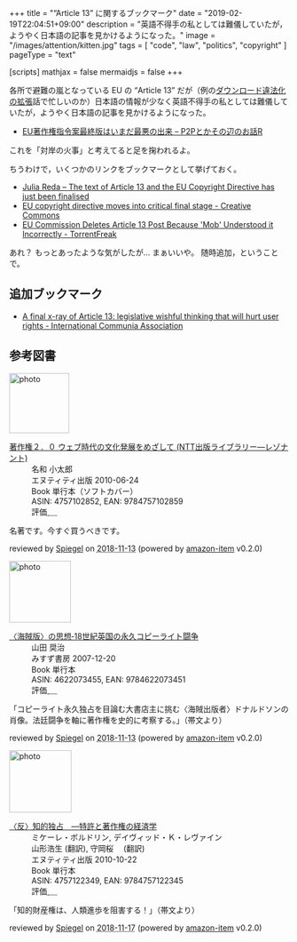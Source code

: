 +++
title = "“Article 13” に関するブックマーク"
date = "2019-02-19T22:04:51+09:00"
description = "英語不得手の私としては難儀していたが，ようやく日本語の記事を見かけるようになった。"
image = "/images/attention/kitten.jpg"
tags = [ "code", "law", "politics", "copyright" ]
pageType = "text"

[scripts]
  mathjax = false
  mermaidjs = false
+++

各所で避難の嵐となっている EU の “Article 13” だが（例の[ダウンロード違法化の拡張](http://www.kisc.meiji.ac.jp/~ip/20190219seimei.html "2019年2月19日 共同声明 「ダウンロード違法化の対象範囲の見直し」に関する緊急声明・「ダウンロード違法化の対象範囲」の具体的制度設計のあり方について")話で忙しいのか）日本語の情報が少なく英語不得手の私としては難儀していたが，ようやく日本語の記事を見かけるようになった。

- [EU著作権指令案最終版はいまだ最悪の出来 – P2Pとかその辺のお話R](https://p2ptk.org/copyright/1648)

これを「対岸の火事」と考えてると足を掬われるよ。

ちうわけで，いくつかのリンクをブックマークとして挙げておく。

- [Julia Reda   –  The text of Article 13 and the EU Copyright Directive has just been finalised](https://juliareda.eu/2019/02/eu-copyright-final-text/)
- [EU copyright directive moves into critical final stage - Creative Commons](https://creativecommons.org/2019/02/18/eu-copyright-directive-moves-into-critical-final-stage/)
- [EU Commission Deletes Article 13 Post Because 'Mob' Understood it Incorrectly - TorrentFreak](https://torrentfreak.com/eu-commission-deletes-article-13-post-because-mob-understood-it-incorrectly-190218/)

あれ？ もっとあったような気がしたが... まぁいいや。
随時追加，ということで。

## 追加ブックマーク

- [A final x-ray of Article 13: legislative wishful thinking that will hurt user rights - International Communia Association](https://www.communia-association.org/2019/03/05/final-x-ray-article-13-dangerous-legislative-wishful-thinking/)

## 参考図書

<div class="hreview">
  <div class="photo"><a class="item url" href="https://www.amazon.co.jp/%E8%91%97%E4%BD%9C%E6%A8%A9%EF%BC%92%EF%BC%8E%EF%BC%90-%E3%82%A6%E3%82%A7%E3%83%96%E6%99%82%E4%BB%A3%E3%81%AE%E6%96%87%E5%8C%96%E7%99%BA%E5%B1%95%E3%82%92%E3%82%81%E3%81%96%E3%81%97%E3%81%A6-NTT%E5%87%BA%E7%89%88%E3%83%A9%E3%82%A4%E3%83%96%E3%83%A9%E3%83%AA%E3%83%BC%E2%80%95%E3%83%AC%E3%82%BE%E3%83%8A%E3%83%B3%E3%83%88-%E5%90%8D%E5%92%8C-%E5%B0%8F%E5%A4%AA%E9%83%8E/dp/4757102852?SubscriptionId=AKIAJYVUJ3DMTLAECTHA&tag=baldandersinf-22&linkCode=xm2&camp=2025&creative=165953&creativeASIN=4757102852"><img src="https://images-fe.ssl-images-amazon.com/images/I/41YkbcP5IyL._SL160_.jpg" width="108" alt="photo"></a></div>
  <dl class="fn">
    <dt><a href="https://www.amazon.co.jp/%E8%91%97%E4%BD%9C%E6%A8%A9%EF%BC%92%EF%BC%8E%EF%BC%90-%E3%82%A6%E3%82%A7%E3%83%96%E6%99%82%E4%BB%A3%E3%81%AE%E6%96%87%E5%8C%96%E7%99%BA%E5%B1%95%E3%82%92%E3%82%81%E3%81%96%E3%81%97%E3%81%A6-NTT%E5%87%BA%E7%89%88%E3%83%A9%E3%82%A4%E3%83%96%E3%83%A9%E3%83%AA%E3%83%BC%E2%80%95%E3%83%AC%E3%82%BE%E3%83%8A%E3%83%B3%E3%83%88-%E5%90%8D%E5%92%8C-%E5%B0%8F%E5%A4%AA%E9%83%8E/dp/4757102852?SubscriptionId=AKIAJYVUJ3DMTLAECTHA&tag=baldandersinf-22&linkCode=xm2&camp=2025&creative=165953&creativeASIN=4757102852">著作権２．０ ウェブ時代の文化発展をめざして (NTT出版ライブラリー―レゾナント)</a></dt>
	<dd>名和 小太郎</dd>
    <dd>エヌティティ出版 2010-06-24</dd>
    <dd>Book 単行本（ソフトカバー）</dd>
    <dd>ASIN: 4757102852, EAN: 9784757102859</dd>
    <dd>評価<abbr class="rating fa-sm" title="5">&nbsp;<i class="fas fa-star"></i>&nbsp;<i class="fas fa-star"></i>&nbsp;<i class="fas fa-star"></i>&nbsp;<i class="fas fa-star"></i>&nbsp;<i class="fas fa-star"></i></abbr></dd>
  </dl>
  <p class="description">名著です。今すぐ買うべきです。</p>
  <p class="powered-by" >reviewed by <a href='#maker' class='reviewer'>Spiegel</a> on <abbr class="dtreviewed" title="2018-11-13">2018-11-13</abbr> (powered by <a href="https://github.com/spiegel-im-spiegel/amazon-item" >amazon-item</a> v0.2.0)</p>
</div>

<div class="hreview">
  <div class="photo"><a class="item url" href="https://www.amazon.co.jp/%E3%80%88%E6%B5%B7%E8%B3%8A%E7%89%88%E3%80%89%E3%81%AE%E6%80%9D%E6%83%B3%E2%80%9018%E4%B8%96%E7%B4%80%E8%8B%B1%E5%9B%BD%E3%81%AE%E6%B0%B8%E4%B9%85%E3%82%B3%E3%83%94%E3%83%BC%E3%83%A9%E3%82%A4%E3%83%88%E9%97%98%E4%BA%89-%E5%B1%B1%E7%94%B0-%E5%A5%A8%E6%B2%BB/dp/4622073455?SubscriptionId=AKIAJYVUJ3DMTLAECTHA&tag=baldandersinf-22&linkCode=xm2&camp=2025&creative=165953&creativeASIN=4622073455"><img src="https://images-fe.ssl-images-amazon.com/images/I/41bepOIquwL._SL160_.jpg" width="111" alt="photo"></a></div>
  <dl class="fn">
    <dt><a href="https://www.amazon.co.jp/%E3%80%88%E6%B5%B7%E8%B3%8A%E7%89%88%E3%80%89%E3%81%AE%E6%80%9D%E6%83%B3%E2%80%9018%E4%B8%96%E7%B4%80%E8%8B%B1%E5%9B%BD%E3%81%AE%E6%B0%B8%E4%B9%85%E3%82%B3%E3%83%94%E3%83%BC%E3%83%A9%E3%82%A4%E3%83%88%E9%97%98%E4%BA%89-%E5%B1%B1%E7%94%B0-%E5%A5%A8%E6%B2%BB/dp/4622073455?SubscriptionId=AKIAJYVUJ3DMTLAECTHA&tag=baldandersinf-22&linkCode=xm2&camp=2025&creative=165953&creativeASIN=4622073455">〈海賊版〉の思想‐18世紀英国の永久コピーライト闘争</a></dt>
	<dd>山田 奨治</dd>
    <dd>みすず書房 2007-12-20</dd>
    <dd>Book 単行本</dd>
    <dd>ASIN: 4622073455, EAN: 9784622073451</dd>
    <dd>評価<abbr class="rating fa-sm" title="5">&nbsp;<i class="fas fa-star"></i>&nbsp;<i class="fas fa-star"></i>&nbsp;<i class="fas fa-star"></i>&nbsp;<i class="fas fa-star"></i>&nbsp;<i class="fas fa-star"></i></abbr></dd>
  </dl>
  <p class="description">「コピーライト永久独占を目論む大書店主に挑む〈海賊出版者〉ドナルドソンの肖像。法廷闘争を軸に著作権を史的に考察する。」（帯文より）</p>
  <p class="powered-by" >reviewed by <a href='#maker' class='reviewer'>Spiegel</a> on <abbr class="dtreviewed" title="2018-11-13">2018-11-13</abbr> (powered by <a href="https://github.com/spiegel-im-spiegel/amazon-item" >amazon-item</a> v0.2.0)</p>
</div>

<div class="hreview">
  <div class="photo"><a class="item url" href="https://www.amazon.co.jp/%E3%80%88%E5%8F%8D%E3%80%89%E7%9F%A5%E7%9A%84%E7%8B%AC%E5%8D%A0-%E2%80%95%E7%89%B9%E8%A8%B1%E3%81%A8%E8%91%97%E4%BD%9C%E6%A8%A9%E3%81%AE%E7%B5%8C%E6%B8%88%E5%AD%A6-%E3%83%9F%E3%82%B1%E3%83%BC%E3%83%AC%E3%83%BB%E3%83%9C%E3%83%AB%E3%83%89%E3%83%AA%E3%83%B3/dp/4757122349?SubscriptionId=AKIAJYVUJ3DMTLAECTHA&tag=baldandersinf-22&linkCode=xm2&camp=2025&creative=165953&creativeASIN=4757122349"><img src="https://images-fe.ssl-images-amazon.com/images/I/51ftPU2g7FL._SL160_.jpg" width="112" alt="photo"></a></div>
  <dl class="fn">
    <dt><a href="https://www.amazon.co.jp/%E3%80%88%E5%8F%8D%E3%80%89%E7%9F%A5%E7%9A%84%E7%8B%AC%E5%8D%A0-%E2%80%95%E7%89%B9%E8%A8%B1%E3%81%A8%E8%91%97%E4%BD%9C%E6%A8%A9%E3%81%AE%E7%B5%8C%E6%B8%88%E5%AD%A6-%E3%83%9F%E3%82%B1%E3%83%BC%E3%83%AC%E3%83%BB%E3%83%9C%E3%83%AB%E3%83%89%E3%83%AA%E3%83%B3/dp/4757122349?SubscriptionId=AKIAJYVUJ3DMTLAECTHA&tag=baldandersinf-22&linkCode=xm2&camp=2025&creative=165953&creativeASIN=4757122349">〈反〉知的独占　―特許と著作権の経済学</a></dt>
	<dd>ミケーレ・ボルドリン, デイヴィッド・Ｋ・レヴァイン</dd>
	<dd>山形浩生 (翻訳), 守岡桜　 (翻訳)</dd>
    <dd>エヌティティ出版 2010-10-22</dd>
    <dd>Book 単行本</dd>
    <dd>ASIN: 4757122349, EAN: 9784757122345</dd>
    <dd>評価<abbr class="rating fa-sm" title="4">&nbsp;<i class="fas fa-star"></i>&nbsp;<i class="fas fa-star"></i>&nbsp;<i class="fas fa-star"></i>&nbsp;<i class="fas fa-star"></i>&nbsp;<i class="far fa-star"></i></abbr></dd>
  </dl>
  <p class="description">「知的財産権は、人類進歩を阻害する！」（帯文より）</p>
  <p class="powered-by" >reviewed by <a href='#maker' class='reviewer'>Spiegel</a> on <abbr class="dtreviewed" title="2018-11-17">2018-11-17</abbr> (powered by <a href="https://github.com/spiegel-im-spiegel/amazon-item" >amazon-item</a> v0.2.0)</p>
</div>
